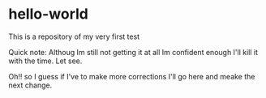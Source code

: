 hello-world
===========

This is a repository of my very first test

Quick note:
Althoug Im still not getting it at all Im confident enough I'll kill it with the time.
Let see.




Oh!! so I guess if I've to make more corrections I'll go here and meake the next change.
